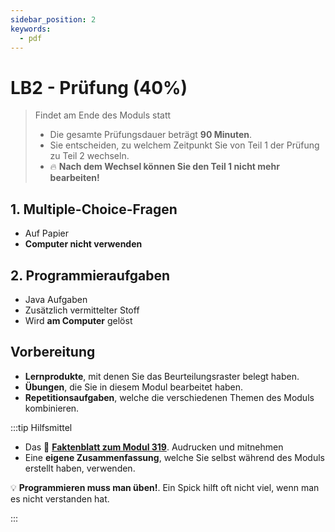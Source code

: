 ```yaml
---
sidebar_position: 2
keywords:
  - pdf
---
```


# LB2 - Prüfung (40%)

> Findet am Ende des Moduls statt
>
> - Die gesamte Prüfungsdauer beträgt **90 Minuten**.
> - Sie entscheiden, zu welchem Zeitpunkt Sie von Teil 1 der Prüfung zu Teil 2
>   wechseln.
> - :fire: **Nach dem Wechsel können Sie den Teil 1 nicht mehr bearbeiten!**

## 1. **Multiple-Choice-Fragen**

- Auf Papier
- **Computer nicht verwenden**

## 2. **Programmieraufgaben**

- Java Aufgaben
- Zusätzlich vermittelter Stoff
- Wird **am Computer** gelöst

## Vorbereitung

- **Lernprodukte**, mit denen Sie das Beurteilungsraster belegt haben.
- **Übungen**, die Sie in diesem Modul bearbeitet haben.
- **Repetitionsaufgaben**, welche die verschiedenen Themen des Moduls
  kombinieren.

:::tip Hilfsmittel

- Das :book:
  [**Faktenblatt zum Modul 319**](./images/Formelsammlung-Faktenblatt.pdf).
  Audrucken und mitnehmen
- Eine **eigene Zusammenfassung**, welche Sie selbst während des Moduls erstellt
  haben, verwenden.

:bulb: **Programmieren muss man üben!**. Ein Spick hilft oft nicht viel, wenn
man es nicht verstanden hat.

:::
